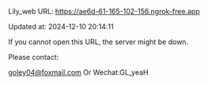 Lily_web URL: https://ae6d-61-165-102-156.ngrok-free.app

Updated at: 2024-12-10 20:14:11

If you cannot open this URL, the server might be down.

Please contact: 

goley04@foxmail.com Or Wechat:GL_yeaH